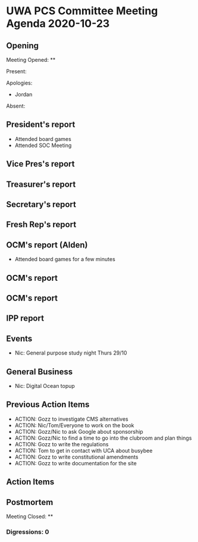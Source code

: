 # UWA PCS Committee Meeting Agenda 2020-10-23

## Opening

Meeting Opened: **

Present:

Apologies:

- Jordan

Absent:

## President's report
- Attended board games
- Attended SOC Meeting

## Vice Pres's report

## Treasurer's report

## Secretary's report

## Fresh Rep's report

## OCM's report (Alden)
- Attended board games for a few minutes

## OCM's report

## OCM's report

## IPP report

## Events
- Nic: General purpose study night Thurs 29/10

## General Business
- Nic: Digital Ocean topup 

## Previous Action Items

- ACTION: Gozz to investigate CMS alternatives
- ACTION: Nic/Tom/Everyone to work on the book
- ACTION: Gozz/Nic to ask Google about sponsorship
- ACTION: Gozz/Nic to find a time to go into the clubroom and plan things
- ACTION: Gozz to write the regulations
- ACTION: Tom to get in contact with UCA about busybee
- ACTION: Gozz to write constitutional amendments
- ACTION: Gozz to write documentation for the site

## Action Items

## Postmortem

Meeting Closed: **

### Digressions: 0
